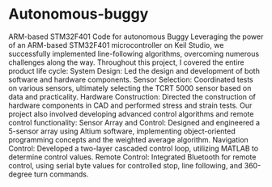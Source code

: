 # Autonomous-buggy
ARM-based STM32F401 Code for autonomous Buggy 
Leveraging the power of an ARM-based STM32F401 microcontroller on Keil Studio, we successfully implemented line-following algorithms, overcoming numerous challenges along the way.
Throughout this project, I covered the entire product life cycle:
System Design: Led the design and development of both software and hardware components.
Sensor Selection: Coordinated tests on various sensors, ultimately selecting the TCRT 5000 sensor based on data and practicality.
Hardware Construction: Directed the construction of hardware components in CAD and performed stress and strain tests.
Our project also involved developing advanced control algorithms and remote control functionality:
Sensor Array and Control: Designed and engineered a 5-sensor array using Altium software, implementing object-oriented programming concepts and the weighted average algorithm.
Navigation Control: Developed a two-layer cascaded control loop, utilizing MATLAB to determine control values.
Remote Control: Integrated Bluetooth for remote control, using serial byte values for controlled stop, line following, and 360-degree turn commands.
